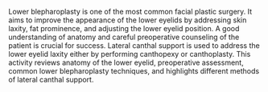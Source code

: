 Lower blepharoplasty is one of the most common facial plastic surgery. It aims to improve the appearance of the lower eyelids by addressing skin laxity, fat prominence, and adjusting the lower eyelid position. A good understanding of anatomy and careful preoperative counseling of the patient is crucial for success. Lateral canthal support is used to address the lower eyelid laxity either by performing canthopexy or canthoplasty. This activity reviews anatomy of the lower eyelid, preoperative assessment, common lower blepharoplasty techniques, and highlights different methods of lateral canthal support.
